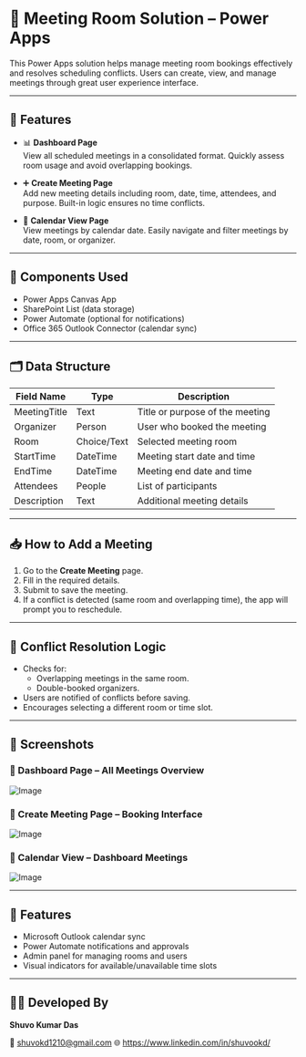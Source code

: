 # 🏢 Meeting Room Solution – Power Apps

This Power Apps solution helps manage meeting room bookings effectively and resolves scheduling conflicts. Users can create, view, and manage meetings through great user experience interface.

---

## 🚀 Features

- 📊 **Dashboard Page**  
  View all scheduled meetings in a consolidated format. Quickly assess room usage and avoid overlapping bookings.
  
- ➕ **Create Meeting Page**  
  Add new meeting details including room, date, time, attendees, and purpose. Built-in logic ensures no time conflicts.

- 📅 **Calendar View Page**  
  View meetings by calendar date. Easily navigate and filter meetings by date, room, or organizer.

---

## 🧩 Components Used

- Power Apps Canvas App  
- SharePoint List (data storage)  
- Power Automate (optional for notifications)  
- Office 365 Outlook Connector (calendar sync)

---

## 🗂️ Data Structure

| Field Name    | Type        | Description                             |
|---------------|-------------|-----------------------------------------|
| MeetingTitle  | Text        | Title or purpose of the meeting         |
| Organizer     | Person      | User who booked the meeting             |
| Room          | Choice/Text | Selected meeting room                   |
| StartTime     | DateTime    | Meeting start date and time             |
| EndTime       | DateTime    | Meeting end date and time               |
| Attendees     | People      | List of participants                    |
| Description   | Text        | Additional meeting details              |

---

## 📥 How to Add a Meeting

1. Go to the **Create Meeting** page.
2. Fill in the required details.
3. Submit to save the meeting.
4. If a conflict is detected (same room and overlapping time), the app will prompt you to reschedule.

---

## 🔄 Conflict Resolution Logic

- Checks for:
  - Overlapping meetings in the same room.
  - Double-booked organizers.
- Users are notified of conflicts before saving.
- Encourages selecting a different room or time slot.

---

## 📸 Screenshots

### 🔷 Dashboard Page – All Meetings Overview  
![Image](https://github.com/user-attachments/assets/171e8dbe-cf43-47a9-91c6-621ec41da706)

### 🔷 Create Meeting Page – Booking Interface  
![Image](https://github.com/user-attachments/assets/df1e7751-7004-4848-ab54-882e0f811a89)

### 🔷 Calendar View – Dashboard Meetings  
![Image](https://github.com/user-attachments/assets/771c5958-9976-4241-a5f6-0c8add2f34b5)

---

## 🔧 Features
- Microsoft Outlook calendar sync  
- Power Automate notifications and approvals  
- Admin panel for managing rooms and users  
- Visual indicators for available/unavailable time slots

---

## 👨‍💻 Developed By

**Shuvo Kumar Das**  

📧 shuvokd1210@gmail.com 
🌐 https://www.linkedin.com/in/shuvookd/

